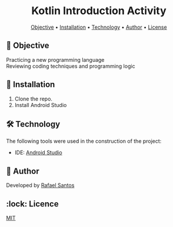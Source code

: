 <h1 align="center">Kotlin Introduction Activity</h1>


<p align="center">
 <a href="#objective">Objective</a> •
 <a href="#installation">Installation</a> • 
 <a href="#technology">Technology</a> • 
 <a href="#author">Author</a> •
 <a href="#licence">License</a>
</p>

<h2></h2> 

<h2 id=objective>📝 Objective</h2>
Practicing a new programming language <br>
Reviewing coding techniques and programming logic

<h2 id=installation>📲 Installation</h2>

1. Clone the repo.
2. Install Android Studio

<h2 id=technology>🛠️ Technology</h2>

The following tools were used in the construction of the project:

- IDE: <a href="https://developer.android.com/studio?hl=pt-br">Android Studio</a>

<h2 id=author>🎩 Author</h2>

Developed by <a href="https://www.linkedin.com/in/rafael-santos-8a0b44313//" target="_blank">Rafael Santos</a>

<h2 id=licence>:lock: Licence</h2>
<a href="https://github.com/r4santos/algoritmos-sintaxe-kotlin/blob/main/LICENSE" target="_blank">MIT</a>

